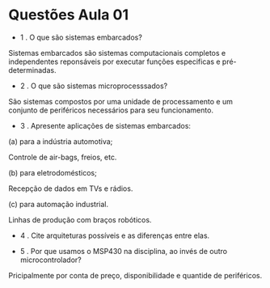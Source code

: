 # Questões Aula 01

- 1 . O que são sistemas embarcados?

Sistemas embarcados são sistemas computacionais completos e independentes reponsáveis por executar funções especificas e pré-determinadas.

- 2 . O que são sistemas microprocesssados?

São sistemas compostos por uma unidade de processamento e um conjunto de periféricos necessários para seu funcionamento.

- 3 . Apresente aplicações de sistemas embarcados:

(a) para a indústria automotiva;

Controle de air-bags, freios, etc.

(b) para eletrodomésticos;

Recepção de dados em TVs e rádios.

(c) para automação industrial.

Linhas de produção com braços robóticos.

- 4 . Cite arquiteturas possíveis e as diferenças entre elas.



- 5 . Por que usamos o MSP430 na disciplina, ao invés de outro microcontrolador?

Pricipalmente por conta de preço, disponibilidade e quantide de periféricos.
